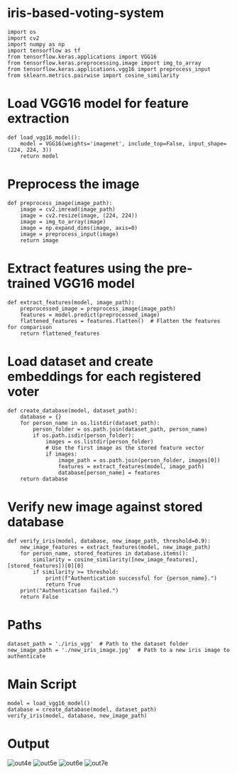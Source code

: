 # iris-based-voting-system
```
import os
import cv2
import numpy as np
import tensorflow as tf
from tensorflow.keras.applications import VGG16
from tensorflow.keras.preprocessing.image import img_to_array
from tensorflow.keras.applications.vgg16 import preprocess_input
from sklearn.metrics.pairwise import cosine_similarity
```

# Load VGG16 model for feature extraction
```
def load_vgg16_model():
    model = VGG16(weights='imagenet', include_top=False, input_shape=(224, 224, 3))
    return model
```

# Preprocess the image
```
def preprocess_image(image_path):
    image = cv2.imread(image_path)
    image = cv2.resize(image, (224, 224))
    image = img_to_array(image)
    image = np.expand_dims(image, axis=0)
    image = preprocess_input(image)
    return image
```

# Extract features using the pre-trained VGG16 model
```
def extract_features(model, image_path):
    preprocessed_image = preprocess_image(image_path)
    features = model.predict(preprocessed_image)
    flattened_features = features.flatten()  # Flatten the features for comparison
    return flattened_features
```
# Load dataset and create embeddings for each registered voter
```
def create_database(model, dataset_path):
    database = {}
    for person_name in os.listdir(dataset_path):
        person_folder = os.path.join(dataset_path, person_name)
        if os.path.isdir(person_folder):
            images = os.listdir(person_folder)
            # Use the first image as the stored feature vector
            if images:
                image_path = os.path.join(person_folder, images[0])
                features = extract_features(model, image_path)
                database[person_name] = features
    return database
```
# Verify new image against stored database
```
def verify_iris(model, database, new_image_path, threshold=0.9):
    new_image_features = extract_features(model, new_image_path)
    for person_name, stored_features in database.items():
        similarity = cosine_similarity([new_image_features], [stored_features])[0][0]
        if similarity >= threshold:
            print(f"Authentication successful for {person_name}.")
            return True
    print("Authentication failed.")
    return False
```
# Paths
```
dataset_path = './iris_vgg'  # Path to the dataset folder
new_image_path = './new_iris_image.jpg'  # Path to a new iris image to authenticate
```
# Main Script
```
model = load_vgg16_model()
database = create_database(model, dataset_path)
verify_iris(model, database, new_image_path)
```

# Output
![out4e](https://github.com/user-attachments/assets/2ba0ccf5-3c77-4d20-8dfa-64ff0160986a)
![out5e](https://github.com/user-attachments/assets/ce729bbc-9218-47de-a3a6-7e5ac7fe72c4)
![out6e](https://github.com/user-attachments/assets/76f3db78-ec2a-4a1c-b489-c5161855af19)
![out7e](https://github.com/user-attachments/assets/f3d0b0d6-2f31-40fe-bb06-9053476eecca)



